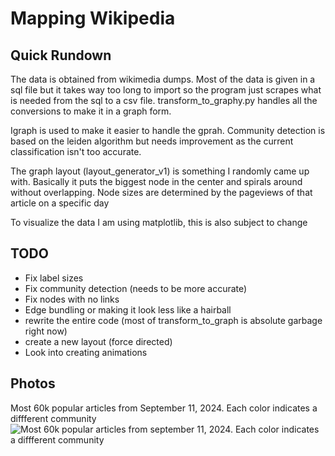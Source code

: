 # Mapping Wikipedia

## Quick Rundown
The data is obtained from wikimedia dumps. Most of the data is given in a sql file but it takes way too long to import so the program just scrapes what is needed from the sql to a csv file. transform_to_graphy.py handles all the conversions to make it in a graph form. 

Igraph is used to make it easier to handle the gprah. Community detection is based on the leiden algorithm but needs improvement as the current classification isn't too accurate. 

The graph layout (layout_generator_v1) is something I randomly came up with. Basically it puts the biggest node in the center and spirals around without overlapping. Node sizes are determined by the pageviews of that article on a specific day

To visualize the data I am using matplotlib, this is also subject to change

## TODO
- Fix label sizes
- Fix community detection (needs to be more accurate)
- Fix nodes with no links
- Edge bundling or making it look less like a hairball
- rewrite the entire code (most of transform_to_graph is absolute garbage right now)
- create a new layout (force directed)
- Look into creating animations

## Photos
Most 60k popular articles from September 11, 2024. Each color indicates a diffferent community
![Most 60k popular articles from september 11, 2024. Each color indicates a diffferent community](https://github.com/HalilB84/Map-of-Wiki/blob/main/test.png)


